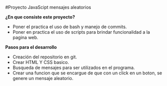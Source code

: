 #Proyecto JavaScipt mensajes aleatorios

**¿En que consiste este proyecto?**
- Poner el practica el uso de bash y manejo de commits.
- Poner en practica el uso de scripts para brindar funcionalidad a la pagina web.

**Pasos para el desarrollo**
- Creación del repositorio en git.
- Crear HTML Y CSS basico.
- Busqueda de mensajes para ser utilizados en el programa.
- Crear una funcion que se encargue de que con un click en un boton, se genere un mensaje aleatorio. 
